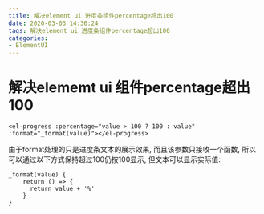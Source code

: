 ```yaml
---
title: 解决element ui 进度条组件percentage超出100
date: 2020-03-03 14:36:24
tags: 解决element ui 进度条组件percentage超出100
categories: 
- ElementUI
---
```


# 解决elememt ui 组件percentage超出100

```
<el-progress :percentage="value > 100 ? 100 : value" :format="_format(value)"></el-progress>
```
由于format处理的只是进度条文本的展示效果, 而且该参数只接收一个函数, 所以可以通过以下方式保持超过100仍按100显示, 但文本可以显示实际值:

```
_format(value) {
    return () => {
      return value + '%'
    }
}
```